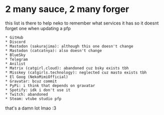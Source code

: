 # 2 many sauce, 2 many forger  
this list is there to help neko to remember what services it has so it doesnt forget one when updating a pfp  

```
* GitHub  
* Discord  
* Mastodon (sakurajima): although this one doesn't change  
* Mastodon (catcatnya): also doesn't change  
* BlueSky  
* Telegram  
* Anilist  
* Matrix (catgirl.cloud): abandoned cuz bsky exists tbh  
* Misskey (catgirls.technology): neglected cuz masto exists tbh  
* El Goog (NekoMimiOfficial)  
* Gravatar: bcuz commit  
* PyPi: i think that depends on gravatar  
* Spotify: idk i don't use it  
* Twitch: abandoned  
* Steam: vtube studio pfp  
```

that's a damn lot lmao :3  

